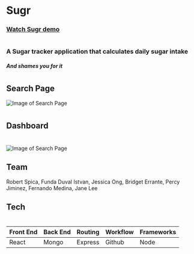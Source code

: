 # Sugr #
### [Watch Sugr demo](https://vimeo.com/238163946)
#
### A Sugar tracker application that calculates daily sugar intake 
##### And shames you for it
#
#
#
## Search Page
![Image of Search Page](https://funduval.files.wordpress.com/2017/10/screen-shot-2017-10-14-at-12-15-44-am-e1507957057171.png)
#

## Dashboard
#
![Image of Search Page](https://funduval.files.wordpress.com/2017/10/screen-shot-2017-10-14-at-12-16-17-am.png)


## Team

Robert Spica, Funda Duval Istvan, Jessica Ong, Bridget Errante, Percy Jiminez, Fernando Medina, Jane Lee
## Tech
#
Front End | Back End | Routing | Workflow | Frameworks 
------------ | ------------- | ------------ | ------------- | --------------
React | Mongo | Express | Github | Node  








